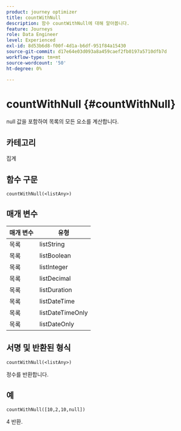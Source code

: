 ```yaml
---
product: journey optimizer
title: countWithNull
description: 함수 countWithNull에 대해 알아봅니다.
feature: Journeys
role: Data Engineer
level: Experienced
exl-id: 8d53b6d8-f00f-4d1a-b6df-951f84a15430
source-git-commit: d17e64e03d093a8a459caef2fb0197a5710dfb7d
workflow-type: tm+mt
source-wordcount: '50'
ht-degree: 0%

---
```


# countWithNull {#countWithNull}

null 값을 포함하여 목록의 모든 요소를 계산합니다.

## 카테고리

집계

## 함수 구문

`countWithNull(<listAny>)`

## 매개 변수

| 매개 변수 | 유형 |
|-----------|------------------|
| 목록 | listString |
| 목록 | listBoolean |
| 목록 | listInteger |
| 목록 | listDecimal |
| 목록 | listDuration |
| 목록 | listDateTime |
| 목록 | listDateTimeOnly |
| 목록 | listDateOnly |

## 서명 및 반환된 형식

`countWithNull(<listAny>)`

정수를 반환합니다.

## 예

`countWithNull([10,2,10,null])`

4 반환.
